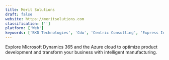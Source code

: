 ```yaml
---
title: Merit Solutions
draft: false 
website: https://meritsolutions.com
classification: ['']
platform: ['Web']
keywords: ['BKD Technologies', 'Cdw', 'Centric Consulting', 'Express Information Systems', 'Jovaco Solutions', 'Measured Results Marketing', 'OneNeck IT Solutions', 'PA Group', 'PowerObjects', 'Sirius', 'Soluzione', 'Sunrise Technologies', 'UXC Eclipse', 'Velosio']
---
```

Explore Microsoft Dynamics 365 and the Azure cloud to optimize product development and transform your business with intelligent manufacturing.